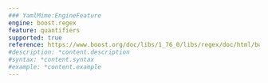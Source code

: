 ```yaml
---
### YamlMime:EngineFeature
engine: boost.regex
feature: quantifiers
supported: true
reference: https://www.boost.org/doc/libs/1_76_0/libs/regex/doc/html/boost_regex/syntax/perl_syntax.html#boost_regex.syntax.perl_syntax.repeats
#description: *content.description
#syntax: *content.syntax
#example: *content.example
---
```

